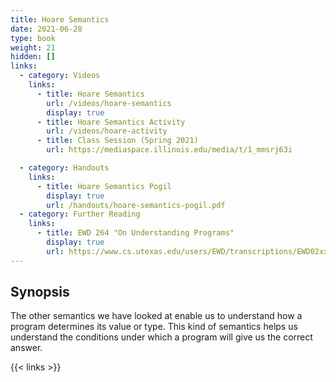 ```yaml
---
title: Hoare Semantics
date: 2021-06-28
type: book
weight: 21
hidden: []
links:
  - category: Videos
    links:
      - title: Hoare Semantics
        url: /videos/hoare-semantics
        display: true
      - title: Hoare Semantics Activity
        url: /videos/hoare-activity
      - title: Class Session (Spring 2021)
        url: https://mediaspace.illinois.edu/media/t/1_mmsrj63i

  - category: Handouts
    links:
      - title: Hoare Semantics Pogil
        display: true
        url: /handouts/hoare-semantics-pogil.pdf
  - category: Further Reading
    links:
      - title: EWD 264 "On Understanding Programs"
        display: true
        url: https://www.cs.utexas.edu/users/EWD/transcriptions/EWD02xx/EWD264.html
---
```


## Synopsis

The other semantics we have looked at enable us to understand
how a program determines its value or type.  This kind of
semantics helps us understand the conditions under which a
program will give us the correct answer.

{{< links >}}
